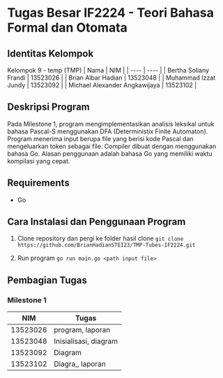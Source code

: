 
# Tugas Besar IF2224 - Teori Bahasa Formal dan Otomata

## Identitas Kelompok
Kelompok 9 - temp (TMP)
| Nama | NIM |
| ---- | ---- |
| Bertha Soliany Frandi | 13523026 |
| Brian Albar Hadian | 13523048 |
| Muhammad Izzat Jundy | 13523092 |
| Michael Alexander Angkawijaya | 13523102 |

## Deskripsi Program
Pada Milestone 1, program mengimplementasikan analisis leksikal untuk bahasa Pascal-S menggunakan DFA (Deterministix Finite Automaton). Program menerima input berupa file yang berisi kode Pascal dan mengeluarkan token sebagai file. Compiler dibuat dengan menggunakan bahasa Go. Alasan penggunaan adalah bahasa Go yang memiliki waktu kompilasi yang cepat.

## Requirements
- Go

## Cara Instalasi dan Penggunaan Program
1. Clone repository dan pergi ke folder hasil clone
```git clone https://github.com/BrianHadianSTEI23/TMP-Tubes-IF2224.git```

2. Run program 
```go run main.go <path input file>```

## Pembagian Tugas
### Milestone 1
| NIM | Tugas |
| ---- | ---- |
| 13523026 | program, laporan |
| 13523048 | Inisialisasi, diagram |
| 13523092 | Diagram |
| 13523102 | Diagra,, laporan |
